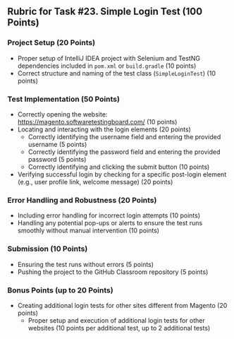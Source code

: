 ## Rubric for Task #23. Simple Login Test (100 Points)

### Project Setup (20 Points)
- Proper setup of IntelliJ IDEA project with Selenium and TestNG dependencies included in `pom.xml` or `build.gradle` (10 points)
- Correct structure and naming of the test class (`SimpleLoginTest`) (10 points)

### Test Implementation (50 Points)
- Correctly opening the website: https://magento.softwaretestingboard.com/ (10 points)
- Locating and interacting with the login elements (20 points)
  - Correctly identifying the username field and entering the provided username (5 points)
  - Correctly identifying the password field and entering the provided password (5 points)
  - Correctly identifying and clicking the submit button (10 points)
- Verifying successful login by checking for a specific post-login element (e.g., user profile link, welcome message) (20 points)

### Error Handling and Robustness (20 Points)
- Including error handling for incorrect login attempts (10 points)
- Handling any potential pop-ups or alerts to ensure the test runs smoothly without manual intervention (10 points)

### Submission (10 Points)
- Ensuring the test runs without errors (5 points)
- Pushing the project to the GitHub Classroom repository (5 points)

### Bonus Points (up to 20 Points)
- Creating additional login tests for other sites different from Magento (20 points)
  - Proper setup and execution of additional login tests for other websites (10 points per additional test, up to 2 additional tests)
